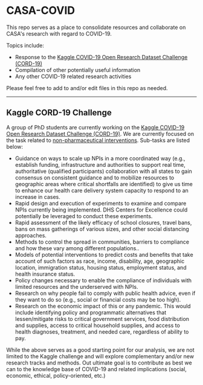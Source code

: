 # CASA-COVID

This repo serves as a place to consolidate resources and collaborate on CASA's research with regard to COVID-19. 

Topics include:
- Response to the [Kaggle COVID-19 Open Research Dataset Challenge (CORD-19)](https://www.kaggle.com/allen-institute-for-ai/CORD-19-research-challenge "CORD-19") 
- Compilation of other potentially useful information
- Any other COVID-19 related research activities 

Please feel free to add to and/or edit files in this repo as needed. 


---
## Kaggle CORD-19 Challenge
A group of PhD students are currently working on the [Kaggle COVID-19 Open Research Dataset Challenge (CORD-19)](https://www.kaggle.com/allen-institute-for-ai/CORD-19-research-challenge "CORD-19"). We are currently focused on the task related to [non-pharmaceutical interventions](https://www.kaggle.com/allen-institute-for-ai/CORD-19-research-challenge/tasks?taskId=587). Sub-tasks are listed below:

- Guidance on ways to scale up NPIs in a more coordinated way (e.g., establish funding, infrastructure and authorities to support real time, authoritative (qualified participants) collaboration with all states to gain consensus on consistent guidance and to mobilize resources to geographic areas where critical shortfalls are identified) to give us time to enhance our health care delivery system capacity to respond to an increase in cases.
- Rapid design and execution of experiments to examine and compare NPIs currently being implemented. DHS Centers for Excellence could potentially be leveraged to conduct these experiments.
- Rapid assessment of the likely efficacy of school closures, travel bans, bans on mass gatherings of various sizes, and other social distancing approaches.
- Methods to control the spread in communities, barriers to compliance and how these vary among different populations..
- Models of potential interventions to predict costs and benefits that take account of such factors as race, income, disability, age, geographic location, immigration status, housing status, employment status, and health insurance status.
- Policy changes necessary to enable the compliance of individuals with limited resources and the underserved with NPIs.
- Research on why people fail to comply with public health advice, even if they want to do so (e.g., social or financial costs may be too high).
- Research on the economic impact of this or any pandemic. This would include identifying policy and programmatic alternatives that lessen/mitigate risks to critical government services, food distribution and supplies, access to critical household supplies, and access to health diagnoses, treatment, and needed care, regardless of ability to pay.

While the above serves as a good starting point for our analysis, we are not limited to the Kaggle challenge and will explore complementary and/or new research tracks and methods. Out ultimate goal is to contribute as best we can to the knowledge base of COVID-19 and related implications (social, economic, ethical, policy-oriented, etc.)
